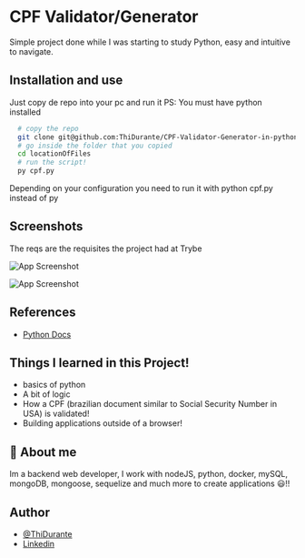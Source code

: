 # CPF Validator/Generator

Simple project done while I was starting to study Python, easy and intuitive to navigate.

## Installation and use

Just copy de repo into your pc and run it
PS: You must have python installed

```bash
  # copy the repo
  git clone git@github.com:ThiDurante/CPF-Validator-Generator-in-python.git
  # go inside the folder that you copied
  cd locationOfFiles
  # run the script!
  py cpf.py
```

Depending on your configuration you need to run it with python cpf.py instead of py

## Screenshots

The reqs are the requisites the project had at Trybe

![App Screenshot](https://i.imgur.com/iCSHXd3.png)

![App Screenshot](https://i.imgur.com/pSN62NH.png)

## References

- [Python Docs](https://docs.python.org/3/)

## Things I learned in this Project!

- basics of python
- A bit of logic
- How a CPF (brazilian document similar to Social Security Number in USA) is validated!
- Building applications outside of a browser!

## 🚀 About me

Im a backend web developer, I work with nodeJS, python, docker, mySQL, mongoDB, mongoose, sequelize and much more to create applications 😃!!

## Author

- [@ThiDurante](https://www.github.com/ThiDurante)
- [Linkedin](https://www.linkedin.com/in/thidurante/)
